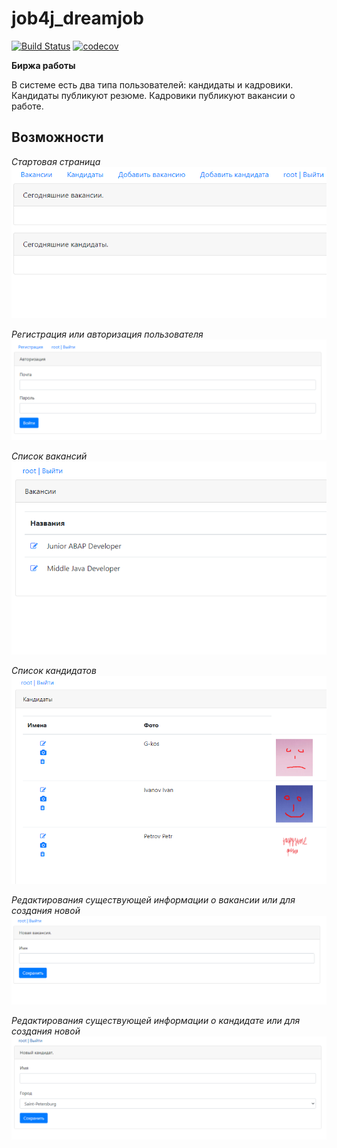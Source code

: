 # job4j_dreamjob

[![Build Status](https://travis-ci.org/romankhiropulos/job4j_dreamjob.svg?branch=main)](https://travis-ci.org/romankhiropulos/job4j_dreamjob)
[![codecov](https://codecov.io/gh/romankhiropulos/job4j_dreamjob/branch/main/graph/badge.svg)](https://codecov.io/gh/romankhiropulos/job4j_dreamjob)

**Биржа работы**

В системе есть два типа пользователей: кандидаты и кадровики.
<br>Кандидаты публикуют резюме.
Кадровики публикуют вакансии о работе.

## Возможности

*Стартовая страница* <br>
![alt text](src/main/webapp/images/start.PNG)

*Регистрация или авторизация пользователя* <br>
![alt text](src/main/webapp/images/regauthuser.PNG)

*Список вакансий* <br>
![alt text](src/main/webapp/images/posts.PNG)

*Список кандидатов* <br>
![alt text](src/main/webapp/images/candidates.PNG)

*Редактирования существующей информации о вакансии или для создания новой* <br>
![alt text](src/main/webapp/images/editpost.PNG)

*Редактирования существующей информации о кандидате или для создания новой* <br>
![alt text](src/main/webapp/images/editcandidate.PNG)
